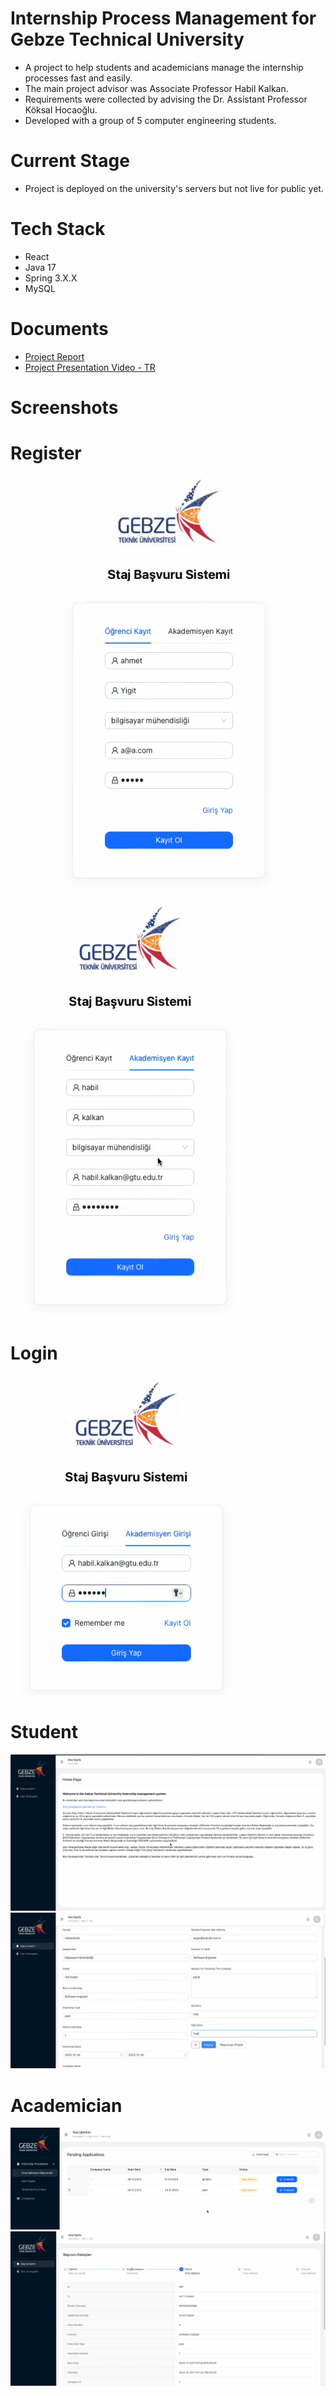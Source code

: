 # Internship Process Management for Gebze Technical University
- A project to help students and academicians manage the internship processes fast and easily.
- The main project advisor was Associate Professor Habil Kalkan.
- Requirements were collected by advising the Dr. Assistant Professor Köksal Hocaoğlu.
- Developed with a group of 5 computer engineering students.

# Current Stage
- Project is deployed on the university's servers but not live for public yet.

# Tech Stack
- React
- Java 17
- Spring 3.X.X
- MySQL

# Documents
- [Project Report](https://drive.google.com/file/d/1hsQ3_cPigN1rvOFg8rwPc0HqqAjjy_yA/view?usp=sharing)
- [Project Presentation Video - TR](https://drive.google.com/file/d/1SOl6KjsY2RD4P0bj-dSbDWFoWwlIwsJK/view?usp=sharing)

# Screenshots

# Register

![Student Register1](https://github.com/emreOytun/internship-process-management/blob/main/screenshots/register1.png)
![Academician Register1](https://github.com/emreOytun/internship-process-management/blob/main/screenshots/register2.png)

# Login
![Login1](https://github.com/emreOytun/internship-process-management/blob/main/screenshots/login1.png)

# Student
![Student Main](https://github.com/emreOytun/internship-process-management/blob/main/screenshots/studentmainpage.png)
![Student Application](https://github.com/emreOytun/internship-process-management/blob/main/screenshots/studentapplicationpage.png)

# Academician
![Academician Waitings](https://github.com/emreOytun/internship-process-management/blob/main/screenshots/academicianwaitingpage.png)
![Academician Review](https://github.com/emreOytun/internship-process-management/blob/main/screenshots/academicianreview.png)
